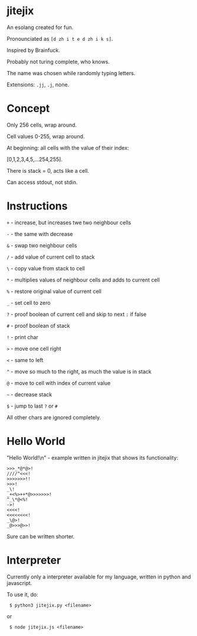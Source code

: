 # jitejix
An esolang created for fun.

Pronounciated as `[d zh i t e d zh i k s]`.

Inspired by Brainfuck.

Probably not turing complete, who knows.

The name was chosen while randomly typing letters.

Extensions: `.jj`, `.j`, none.

# Concept
Only 256 cells, wrap around.

Cell values 0-255, wrap around.


At beginning: all cells with the value of their index:

[0,1,2,3,4,5,...254,255].


There is stack = 0, acts like a cell.


Can access stdout, not stdin.


# Instructions

`+` - increase, but increases twe two neighbour cells

`-` - the same with decrease

`&` - swap two neighbour cells

`/` - add value of current cell to stack

`\` - copy value from stack to cell

`*` - multiplies values of neighbour cells
    and adds to current cell

`%` - restore original value of current cell

`_` - set cell to zero

`?` - proof boolean of current cell and skip to next `:` if false

`#` - proof boolean of stack

`!` - print char

`>` - move one cell right

`<` - same to left

`^` - move so much to the right, as much the value is in stack

`@` - move to cell with index of current value

`~` - decrease stack

`$` - jump to last `?` or `#`

All other chars are ignored completely.

# Hello World

"Hello World!\n" - example written in jitejix that shows its functionality:
```
>>>_*@*@>!
////^<<<!
>>>>>>>!!
>>>!
_\!
_+<%>++*@>>>>>>>!
^_\*@<%!
->!
<<<<!
<<<<<<<<!
_\@>!
_@>>>@>>!
```
Sure can be written shorter.

# Interpreter
Currently only a interpreter available for my language, written in python and javascript.

To use it, do:
```
 $ python3 jitejix.py <filename>
```
or
```
 $ node jitejix.js <filename>
```
